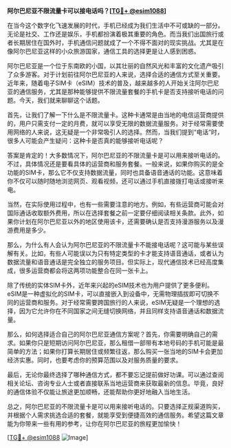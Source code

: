 **阿尔巴尼亚不限流量卡可以接电话吗？[[TG💪+ @esim1088](https://t.me/s/esim1088)]**

在当今这个数字化飞速发展的时代，手机已经成为我们生活中不可或缺的一部分。无论是社交、工作还是娱乐，手机都扮演着极其重要的角色。而当我们出国旅行或者长期居住在国外时，手机通信问题就成了一个不得不面对的现实挑战。尤其是在像阿尔巴尼亚这样的小众旅游国家，通信工具的选择更是让人感到困惑。

阿尔巴尼亚是一个位于东南欧的小国，以其壮丽的自然风光和丰富的文化遗产吸引了众多游客。对于计划前往阿尔巴尼亚的人来说，选择合适的通信方式至关重要。近年来，随着电子SIM卡（eSIM）技术的普及，越来越多的人开始关注阿尔巴尼亚的通信服务，尤其是那种能够提供不限流量套餐的手机卡是否支持接听电话的问题。今天，我们就来聊聊这个话题。

首先，让我们了解一下什么是不限流量卡。这种卡通常是由当地的电信运营商提供的，用户只需支付一定的月费，就可以享受无限的数据流量服务。对于经常需要使用网络的人来说，这无疑是一个非常吸引人的选择。然而，当我们提到“电话”时，很多人可能会产生疑问：这种卡是否真的能够接听电话呢？

答案是肯定的！大多数情况下，阿尔巴尼亚的不限流量卡是可以用来接听电话的。不过，具体情况还是要看具体的运营商和服务套餐。一般来说，如果你购买的是全功能的SIM卡，那么它不仅支持数据流量，同时也具备语音通话的功能。这意味着你不仅可以随时随地浏览网页、观看视频，还可以通过手机直接拨打电话或接听来电。

当然，在实际使用过程中，也有一些需要注意的地方。例如，有些运营商可能会对国际通话收取额外费用，所以在选择套餐之前一定要仔细阅读相关条款。此外，如果你计划在阿尔巴尼亚以外的地区使用该卡，还需要确认是否支持漫游服务以及漫游费用是多少。

那么，为什么有人会认为阿尔巴尼亚的不限流量卡不能接电话呢？这可能与某些误解有关。比如，有些人可能误以为只有特定类型的卡才能支持语音通话，或者认为数据流量和语音通话是完全独立的服务项目。但实际上，现代通信技术已经高度集成，很多运营商都会将这两项功能整合在同一张卡上。

除了传统的实体SIM卡外，近年来兴起的eSIM技术也为用户提供了更多便利。eSIM是一种虚拟化的SIM卡，可以直接嵌入到设备中，无需物理插拔即可切换不同的运营商和服务。对于经常需要跨国旅行的人来说，eSIM无疑是一个理想的选择，因为它允许你在不同国家之间无缝切换网络，并且同样支持语音通话和数据流量。

那么，如何选择适合自己的阿尔巴尼亚通信方案呢？首先，你需要明确自己的需求。如果你只是短期访问阿尔巴尼亚，那么租借一部带有本地号码的手机可能是最简单的方法；如果你打算长期居住或频繁往返，那么购买一张当地的SIM卡会更加经济实惠。同时，也要考虑你的预算范围以及对服务质量的要求。

最后，无论你最终选择了哪种通信方式，都不要忘记提前做好功课。可以通过查阅相关论坛、咨询专业人士或者直接联系当地运营商来获取最新的信息。毕竟，良好的通信体验不仅能让旅途更加顺畅，还能帮助你更好地融入当地生活。

总之，阿尔巴尼亚的不限流量卡是可以用来接听电话的。只要选择正规渠道购买，并根据个人需求挑选合适的套餐，就能享受到便捷高效的通信服务。希望这篇文章能为你带来一些有用的参考，让你在阿尔巴尼亚的旅程更加愉快！

[[TG💪+ @esim1088](https://t.me/s/esim1088) ![Image](https://i.postimg.cc/4NQfJmqS/Snipaste-2025-05-13-00-14-12.png)]